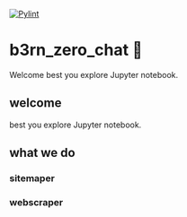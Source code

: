 [![Pylint](https://github.com/tabee/b3rn_zero_chat/actions/workflows/pylint.yml/badge.svg?branch=main)](https://github.com/tabee/b3rn_zero_chat/actions/workflows/pylint.yml)
# b3rn_zero_chat 🤖

Welcome best you explore Jupyter notebook.

## welcome
best you explore Jupyter notebook.

## what we do
### sitemaper
### webscraper
